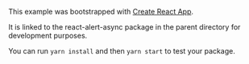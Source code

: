 This example was bootstrapped with [Create React App](https://github.com/facebook/create-react-app).

It is linked to the react-alert-async package in the parent directory for development purposes.

You can run `yarn install` and then `yarn start` to test your package.

